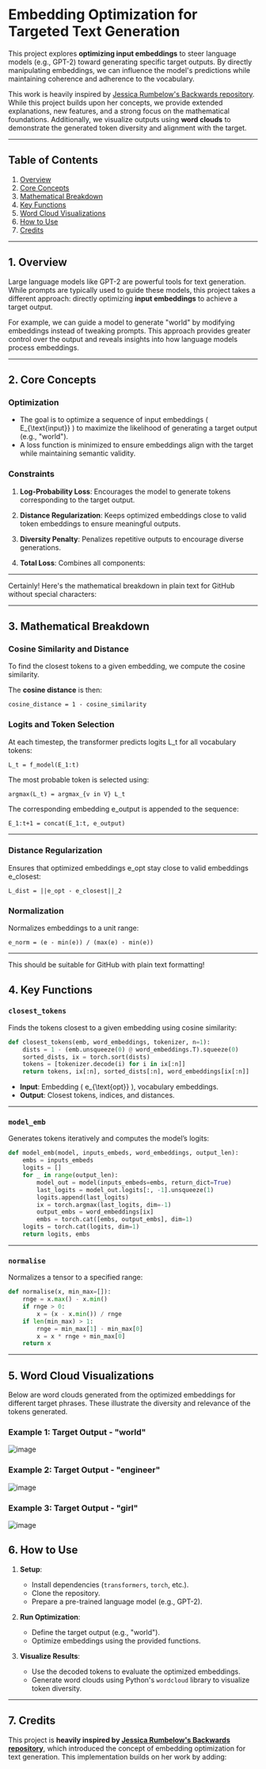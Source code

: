 # **Embedding Optimization for Targeted Text Generation**

This project explores **optimizing input embeddings** to steer language models (e.g., GPT-2) toward generating specific target outputs. By directly manipulating embeddings, we can influence the model's predictions while maintaining coherence and adherence to the vocabulary.

This work is heavily inspired by [Jessica Rumbelow's Backwards repository](https://github.com/jessicarumbelow/Backwards). While this project builds upon her concepts, we provide extended explanations, new features, and a strong focus on the mathematical foundations. Additionally, we visualize outputs using **word clouds** to demonstrate the generated token diversity and alignment with the target.

---

## **Table of Contents**
1. [Overview](#overview)
2. [Core Concepts](#core-concepts)
3. [Mathematical Breakdown](#mathematical-breakdown)
4. [Key Functions](#key-functions)
5. [Word Cloud Visualizations](#word-cloud-visualizations)
6. [How to Use](#how-to-use)
7. [Credits](#credits)

---

## **1. Overview**

Large language models like GPT-2 are powerful tools for text generation. While prompts are typically used to guide these models, this project takes a different approach: directly optimizing **input embeddings** to achieve a target output.

For example, we can guide a model to generate "world" by modifying embeddings instead of tweaking prompts. This approach provides greater control over the output and reveals insights into how language models process embeddings.

---

## **2. Core Concepts**

### **Optimization**
- The goal is to optimize a sequence of input embeddings \( E_{\text{input}} \) to maximize the likelihood of generating a target output (e.g., "world").
- A loss function is minimized to ensure embeddings align with the target while maintaining semantic validity.

### **Constraints**
1. **Log-Probability Loss**:
   Encourages the model to generate tokens corresponding to the target output.


2. **Distance Regularization**:
   Keeps optimized embeddings close to valid token embeddings to ensure meaningful outputs.


3. **Diversity Penalty**:
   Penalizes repetitive outputs to encourage diverse generations.


4. **Total Loss**:
   Combines all components:

---

Certainly! Here's the mathematical breakdown in plain text for GitHub without special characters:

---

## **3. Mathematical Breakdown**

### **Cosine Similarity and Distance**
To find the closest tokens to a given embedding, we compute the cosine similarity.

The **cosine distance** is then:

    cosine_distance = 1 - cosine_similarity

### **Logits and Token Selection**
At each timestep, the transformer predicts logits L_t for all vocabulary tokens:

    L_t = f_model(E_1:t)

The most probable token is selected using:

    argmax(L_t) = argmax_{v in V} L_t

The corresponding embedding e_output is appended to the sequence:

    E_1:t+1 = concat(E_1:t, e_output)

---

### **Distance Regularization**
Ensures that optimized embeddings e_opt stay close to valid embeddings e_closest:

    L_dist = ||e_opt - e_closest||_2

### **Normalization**
Normalizes embeddings to a unit range:

    e_norm = (e - min(e)) / (max(e) - min(e))

---

This should be suitable for GitHub with plain text formatting!

## **4. Key Functions**

### **`closest_tokens`**
Finds the tokens closest to a given embedding using cosine similarity:
```python
def closest_tokens(emb, word_embeddings, tokenizer, n=1):
    dists = 1 - (emb.unsqueeze(0) @ word_embeddings.T).squeeze(0)
    sorted_dists, ix = torch.sort(dists)
    tokens = [tokenizer.decode(i) for i in ix[:n]]
    return tokens, ix[:n], sorted_dists[:n], word_embeddings[ix[:n]]
```

- **Input**: Embedding \( e_{\text{opt}} \), vocabulary embeddings.
- **Output**: Closest tokens, indices, and distances.

---

### **`model_emb`**
Generates tokens iteratively and computes the model’s logits:
```python
def model_emb(model, inputs_embeds, word_embeddings, output_len):
    embs = inputs_embeds
    logits = []
    for _ in range(output_len):
        model_out = model(inputs_embeds=embs, return_dict=True)
        last_logits = model_out.logits[:, -1].unsqueeze(1)
        logits.append(last_logits)
        ix = torch.argmax(last_logits, dim=-1)
        output_embs = word_embeddings[ix]
        embs = torch.cat([embs, output_embs], dim=1)
    logits = torch.cat(logits, dim=1)
    return logits, embs
```

---

### **`normalise`**
Normalizes a tensor to a specified range:
```python
def normalise(x, min_max=[]):
    rnge = x.max() - x.min()
    if rnge > 0:
        x = (x - x.min()) / rnge
    if len(min_max) > 1:
        rnge = min_max[1] - min_max[0]
        x = x * rnge + min_max[0]
    return x
```

---

## **5. Word Cloud Visualizations**

Below are word clouds generated from the optimized embeddings for different target phrases. These illustrate the diversity and relevance of the tokens generated.

### **Example 1: Target Output - "world"**
![image](https://github.com/user-attachments/assets/ef558acb-1902-4874-8596-6bb10e0f98a0)


### **Example 2: Target Output - "engineer"**
![image](https://github.com/user-attachments/assets/1249df9f-8991-4638-ab11-410d44f34f0c)

### **Example 3: Target Output - "girl"**
![image](https://github.com/user-attachments/assets/e57b459d-5bfe-4322-9787-e700dfbd8387)

## **6. How to Use**

1. **Setup**:
   - Install dependencies (`transformers`, `torch`, etc.).
   - Clone the repository.
   - Prepare a pre-trained language model (e.g., GPT-2).

2. **Run Optimization**:
   - Define the target output (e.g., "world").
   - Optimize embeddings using the provided functions.

3. **Visualize Results**:
   - Use the decoded tokens to evaluate the optimized embeddings.
   - Generate word clouds using Python's `wordcloud` library to visualize token diversity.

---

## **7. Credits**

This project is **heavily inspired by [Jessica Rumbelow's Backwards repository](https://github.com/jessicarumbelow/Backwards)**, which introduced the concept of embedding optimization for text generation. This implementation builds on her work by adding:

